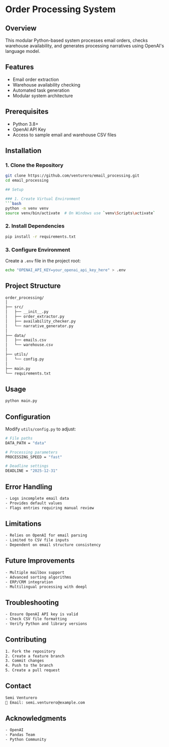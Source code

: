 # Order Processing System

## Overview
This modular Python-based system processes email orders, checks warehouse availability, and generates processing narratives using OpenAI's language model.

## Features
- Email order extraction
- Warehouse availability checking
- Automated task generation
- Modular system architecture

## Prerequisites
- Python 3.8+
- OpenAI API Key
- Access to sample email and warehouse CSV files

## Installation

### 1. Clone the Repository
```bash
git clone https://github.com/venturero/email_processing.git
cd email_processing

## Setup

### 1. Create Virtual Environment
```bash
python -m venv venv
source venv/bin/activate  # On Windows use `venv\Scripts\activate`
```

### 2. Install Dependencies
```bash
pip install -r requirements.txt
```

### 3. Configure Environment
Create a `.env` file in the project root:

```bash
echo "OPENAI_API_KEY=your_openai_api_key_here" > .env
```

## Project Structure

```bash
order_processing/
│
├── src/
│   ├── __init__.py
│   ├── order_extractor.py
│   ├── availability_checker.py
│   └── narrative_generator.py
│
├── data/
│   ├── emails.csv
│   └── warehouse.csv
│
├── utils/
│   └── config.py
│
├── main.py
└── requirements.txt
```

## Usage

```bash
python main.py
```

## Configuration

Modify `utils/config.py` to adjust:

```bash
# File paths
DATA_PATH = "data"

# Processing parameters
PROCESSING_SPEED = "fast"

# Deadline settings
DEADLINE = "2025-12-31"
```

## Error Handling

```bash
- Logs incomplete email data
- Provides default values
- Flags entries requiring manual review
```

## Limitations

```bash
- Relies on OpenAI for email parsing
- Limited to CSV file inputs
- Dependent on email structure consistency
```

## Future Improvements

```bash
- Multiple mailbox support
- Advanced sorting algorithms
- ERP/CRM integration
- Multilingual processing with deepl
```

## Troubleshooting

```bash
- Ensure OpenAI API key is valid
- Check CSV file formatting
- Verify Python and library versions
```

## Contributing

```bash
1. Fork the repository
2. Create a feature branch
3. Commit changes
4. Push to the branch
5. Create a pull request
```

## Contact

```bash
Semi Venturero
📧 Email: semi.venturero@example.com
```

## Acknowledgments

```bash
- OpenAI
- Pandas Team
- Python Community
```
